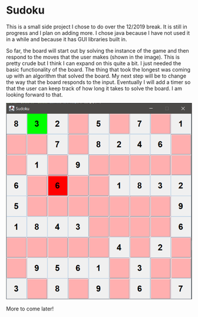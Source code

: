 # Sudoku

This is a small side project I chose to do over the 12/2019 break. It is still in progress and I plan on adding more. I chose java because I have not used it in a while and because it has GUI libraries built in.

So far, the board will start out by solving the instance of the game and then respond to the moves that the user makes (shown in the image). This is pretty crude but I think I can expand on this quite a bit. I just needed the basic functionality of the board. The thing that took the longest was coming up with an algorithm that solved the board. My next step will be to change the way that the board responds to the input. Eventually I will add a timer so that the user can keep track of how long it takes to solve the board. I am looking forward to that.


![](https://github.com/anthoturc/sudoku/blob/master/sudoku.PNG)

More to come later! 
